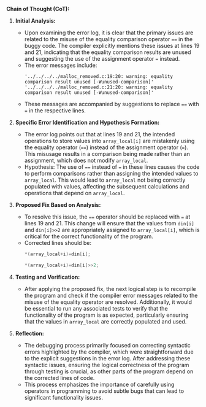 **Chain of Thought (CoT):**

1. **Initial Analysis:**
   - Upon examining the error log, it is clear that the primary issues are related to the misuse of the equality comparison operator `==` in the buggy code. The compiler explicitly mentions these issues at lines 19 and 21, indicating that the equality comparison results are unused and suggesting the use of the assignment operator `=` instead.
   - The error messages include:
     ```
     '../../../../malloc_removed.c:19:20: warning: equality comparison result unused [-Wunused-comparison]'
     '../../../../malloc_removed.c:21:20: warning: equality comparison result unused [-Wunused-comparison]'
     ```
   - These messages are accompanied by suggestions to replace `==` with `=` in the respective lines.

2. **Specific Error Identification and Hypothesis Formation:**
   - The error log points out that at lines 19 and 21, the intended operations to store values into `array_local[i]` are mistakenly using the equality operator (`==`) instead of the assignment operator (`=`). This misusage results in a comparison being made rather than an assignment, which does not modify `array_local`.
   - Hypothesis: The use of `==` instead of `=` in these lines causes the code to perform comparisons rather than assigning the intended values to `array_local`. This would lead to `array_local` not being correctly populated with values, affecting the subsequent calculations and operations that depend on `array_local`.

3. **Proposed Fix Based on Analysis:**
   - To resolve this issue, the `==` operator should be replaced with `=` at lines 19 and 21. This change will ensure that the values from `din[i]` and `din[i]>>2` are appropriately assigned to `array_local[i]`, which is critical for the correct functionality of the program.
   - Corrected lines should be:
     ```cpp
     *(array_local+i)=din[i];
     ```
     ```cpp
     *(array_local+i)=din[i]>>2;
     ```

4. **Testing and Verification:**
   - After applying the proposed fix, the next logical step is to recompile the program and check if the compiler error messages related to the misuse of the equality operator are resolved. Additionally, it would be essential to run any associated tests to verify that the functionality of the program is as expected, particularly ensuring that the values in `array_local` are correctly populated and used.

5. **Reflection:**
   - The debugging process primarily focused on correcting syntactic errors highlighted by the compiler, which were straightforward due to the explicit suggestions in the error log. After addressing these syntactic issues, ensuring the logical correctness of the program through testing is crucial, as other parts of the program depend on the corrected lines of code.
   - This process emphasizes the importance of carefully using operators in programming to avoid subtle bugs that can lead to significant functionality issues.